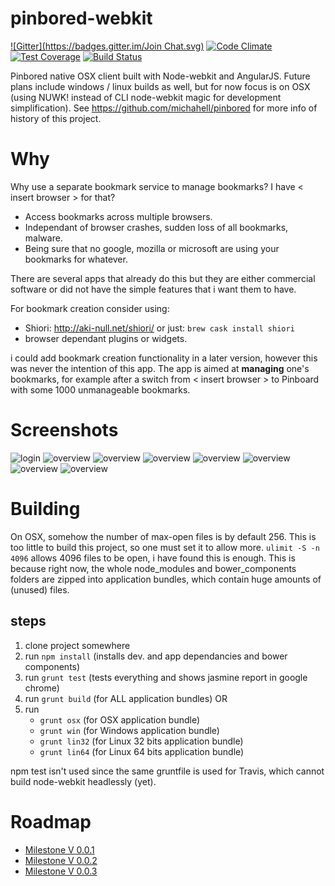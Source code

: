 pinbored-webkit
===============

[![Gitter](https://badges.gitter.im/Join Chat.svg)](https://gitter.im/michahell/pinbored-webkit?utm_source=badge&utm_medium=badge&utm_campaign=pr-badge)
[![Code Climate](https://codeclimate.com/github/michahell/pinbored-webkit/badges/gpa.svg)](https://codeclimate.com/github/michahell/pinbored-webkit)
[![Test Coverage](https://codeclimate.com/github/michahell/pinbored-webkit/badges/coverage.svg)](https://codeclimate.com/github/michahell/pinbored-webkit)
[![Build Status](https://travis-ci.org/michahell/pinbored-webkit.svg)](https://travis-ci.org/michahell/pinbored-webkit)

Pinbored native OSX client built with Node-webkit and AngularJS. Future plans include windows / linux
builds as well, but for now focus is on OSX (using NUWK! instead of CLI node-webkit magic for development simplification). See https://github.com/michahell/pinbored for more info of history of this project.

Why
===

Why use a separate bookmark service to manage bookmarks? I have < insert browser > for that?

* Access bookmarks across multiple browsers.
* Independant of browser crashes, sudden loss of all bookmarks, malware.
* Being sure that no google, mozilla or microsoft are using your bookmarks for whatever.

There are several apps that already do this but they are either commercial software or did not have the simple features that i want them to have.

For bookmark creation consider using:

* Shiori: http://aki-null.net/shiori/ or just: ```brew cask install shiori```
* browser dependant plugins or widgets.

i could add bookmark creation functionality in a later version, however this was never the intention of this app.
The app is aimed at **managing** one's bookmarks, for example after a switch from < insert browser >
to Pinboard with some 1000 unmanageable bookmarks.

Screenshots
===========

![login](screenshots/login.png?raw=true "login screen")
![overview](screenshots/overview-bars.png?raw=trueg "overview all bars")
![overview](screenshots/overview-bars-2.png?raw=true "overview bookmark load type")
![overview](screenshots/overview-update.png?raw=true "overview individual update")
![overview](screenshots/overview-private.png?raw=true "overview private icon")
![overview](screenshots/overview-selection.png?raw=true "overview selection")
![overview](screenshots/overview-selection-stale.png?raw=true "overview selection stale check")
![overview](screenshots/overview-tag-select.png?raw=true "overview tag selection")

Building
========

On OSX, somehow the number of max-open files is by default 256. This is too little to build this project,
so one must set it to allow more. ```ulimit -S -n 4096``` allows 4096 files to be open, i have found this is
enough. This is because right now, the whole node_modules and bower_components folders are zipped into application bundles, which contain huge amounts of (unused) files.

steps
-----

1. clone project somewhere
2. run ```npm install``` (installs dev. and app dependancies and bower components)
3. run ```grunt test``` (tests everything and shows jasmine report in google chrome)
1. run ```grunt build``` (for ALL application bundles) OR
2. run
    * ```grunt osx``` (for OSX application bundle)
    * ```grunt win``` (for Windows application bundle)
    * ```grunt lin32``` (for Linux 32 bits application bundle)
    * ```grunt lin64``` (for Linux 64 bits application bundle)

npm test isn't used since the same gruntfile is used for Travis, which cannot build node-webkit headlessly (yet).

Roadmap
=======

* [Milestone V 0.0.1](https://github.com/michahell/pinbored-webkit/milestones/0.0.1%20Iron%20Orchid)
* [Milestone V 0.0.2](https://github.com/michahell/pinbored-webkit/milestones/0.0.2%20Tin%20Thistle)
* [Milestone V 0.0.3](https://github.com/michahell/pinbored-webkit/milestones/0.0.3%20Gold%20Dahlia)

